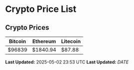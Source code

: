 # Crypto Price List

## Crypto Prices
| Bitcoin | Ethereum | Litecoin |
| ------- | -------- | -------- |
| $96839 | $1840.94 | $87.88 |
**Last Updated:** 2025-05-02 23:53 UTC
**Last Updated:** $DATE$

